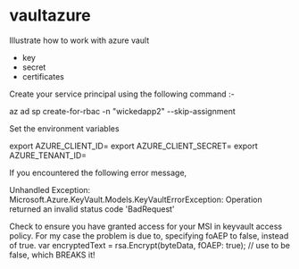 # vaultazure

Illustrate how to work with azure vault 
- key 
- secret 
- certificates


Create your service principal using the following command :- 

az ad sp create-for-rbac -n "wickedapp2" --skip-assignment

Set the environment variables 

export AZURE_CLIENT_ID=
export AZURE_CLIENT_SECRET=
export AZURE_TENANT_ID=

If you encountered the following error message, 


Unhandled Exception: Microsoft.Azure.KeyVault.Models.KeyVaultErrorException: Operation returned an invalid status code 'BadRequest'


Check to ensure you have granted access for your MSI in keyvault access policy. 
For my case the problem is due to, specifying foAEP to false, instead of true.
var encryptedText = rsa.Encrypt(byteData, fOAEP: true); // use to be false, which BREAKS it! 






